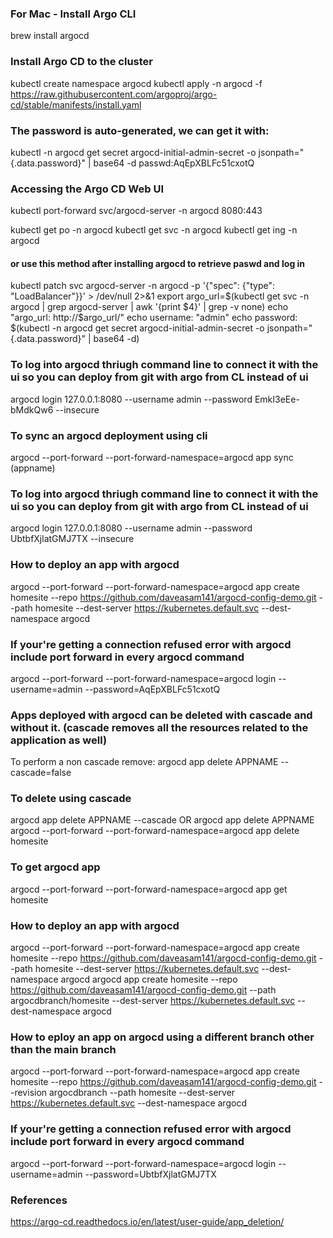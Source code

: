 ### For Mac - Install Argo CLI 
brew install argocd

### Install Argo CD to the cluster
kubectl create namespace argocd
kubectl apply -n argocd -f https://raw.githubusercontent.com/argoproj/argo-cd/stable/manifests/install.yaml

### The password is auto-generated, we can get it with:
kubectl -n argocd get secret argocd-initial-admin-secret -o jsonpath="{.data.password}" | base64 -d
passwd:AqEpXBLFc51cxotQ

### Accessing the Argo CD Web UI
kubectl port-forward svc/argocd-server -n argocd 8080:443

kubectl get po -n argocd
kubectl get svc -n argocd
kubectl get ing -n argocd

#### or use this method after installing argocd to retrieve paswd and log in 
kubectl patch svc argocd-server -n argocd -p '{"spec": {"type": "LoadBalancer"}}' > /dev/null 2>&1 
export argo_url=$(kubectl get svc -n argocd | grep argocd-server | awk '{print $4}' | grep -v none)
echo "argo_url: http://$argo_url/"
echo username: "admin"
echo password: $(kubectl -n argocd get secret argocd-initial-admin-secret -o jsonpath="{.data.password}" | base64 -d)

### To log into argocd thriugh command line to connect it with the ui so you can deploy from git with argo from CL instead of ui
argocd login 127.0.0.1:8080 --username admin --password EmkI3eEe-bMdkQw6 --insecure

###  To sync an argocd deployment using cli 
argocd --port-forward --port-forward-namespace=argocd app sync (appname)

### To log into argocd thriugh command line to connect it with the ui so you can deploy from git with argo from CL instead of ui
argocd login 127.0.0.1:8080 --username admin --password UbtbfXjlatGMJ7TX --insecure

### How to  deploy an app with argocd
argocd --port-forward --port-forward-namespace=argocd app create homesite --repo https://github.com/daveasam141/argocd-config-demo.git --path homesite --dest-server https://kubernetes.default.svc --dest-namespace argocd

### If your're getting a connection refused error with argocd include port forward in every argocd command 
argocd --port-forward --port-forward-namespace=argocd login --username=admin --password=AqEpXBLFc51cxotQ

### Apps deployed with argocd can be deleted with cascade and without it. (cascade removes all the resources related to the application as well)
To perform a non cascade remove: argocd app delete APPNAME --cascade=false

### To delete using cascade 
argocd app delete APPNAME --cascade OR argocd app delete APPNAME
argocd --port-forward --port-forward-namespace=argocd app delete homesite 

### To get argocd app 
argocd --port-forward --port-forward-namespace=argocd app get homesite 

### How to  deploy an app with argocd
argocd --port-forward --port-forward-namespace=argocd app create homesite --repo https://github.com/daveasam141/argocd-config-demo.git --path homesite --dest-server https://kubernetes.default.svc --dest-namespace argocd
argocd  app create homesite --repo https://github.com/daveasam141/argocd-config-demo.git --path argocdbranch/homesite --dest-server https://kubernetes.default.svc --dest-namespace argocd

### How to eploy an app on argocd using a different branch other than the main branch 
argocd --port-forward --port-forward-namespace=argocd app create homesite --repo https://github.com/daveasam141/argocd-config-demo.git --revision argocdbranch --path homesite --dest-server https://kubernetes.default.svc --dest-namespace argocd

### If your're getting a connection refused error with argocd include port forward in every argocd command 
argocd --port-forward --port-forward-namespace=argocd login --username=admin --password=UbtbfXjlatGMJ7TX

### References 
https://argo-cd.readthedocs.io/en/latest/user-guide/app_deletion/
